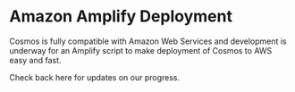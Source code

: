 # Amazon Amplify Deployment

Cosmos is fully compatible with Amazon Web Services and development is underway for an Amplify script to make deployment of Cosmos to AWS easy and fast.

Check back here for updates on our progress.
